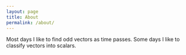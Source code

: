 ```yaml
---
layout: page
title: About
permalink: /about/
---
```


Most days I like to find odd vectors as time passes. Some days I like to classify vectors into scalars. 
